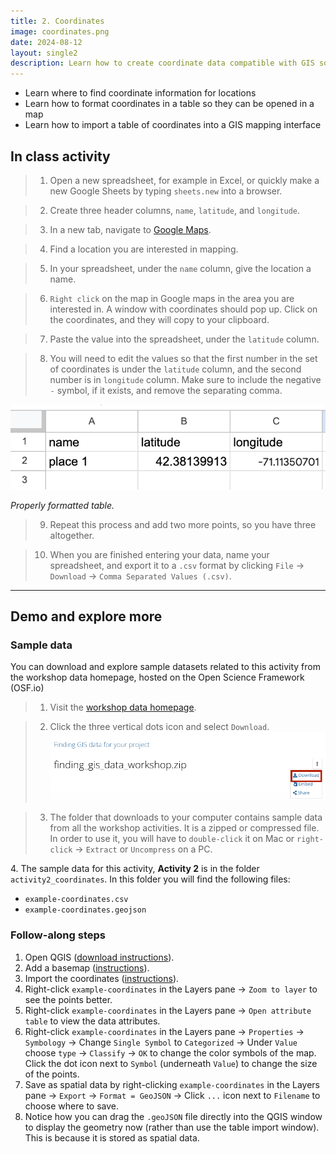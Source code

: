 ```yaml
---
title: 2. Coordinates
image: coordinates.png
date: 2024-08-12
layout: single2
description: Learn how to create coordinate data compatible with GIS software.
---
```


- Learn where to find coordinate information for locations
- Learn how to format coordinates in a table so they can be opened in a map
- Learn how to import a table of coordinates into a GIS mapping interface

## In class activity

> 1. Open a new spreadsheet, for example in Excel, or quickly make a new Google Sheets by typing `sheets.new` into a browser. 

> 2. Create three header columns, `name`, `latitude`, and `longitude`. 

> 3. In a new tab, navigate to [Google Maps](https://www.google.com/maps/).

> 4. Find a location you are interested in mapping.

> 5. In your spreadsheet, under the `name` column, give the location a name. 

> 6. `Right click` on the map in Google maps in the area you are interested in. A window with coordinates should pop up. Click on the coordinates, and they will copy to your clipboard. 

> 7. Paste the value into the spreadsheet, under the `latitude` column.

> 8. You will need to edit the values so that the first number in the set of coordinates is under the `latitude` column, and the second number is in `longitude` column. Make sure to include the negative `-` symbol, if it exists, and remove the separating comma. 

<img src="table.png" style="width:100%; max-height:70em;" alt="table">

*Properly formatted table.*

> 9. Repeat this process and add two more points, so you have three altogether.

> 10. When you are finished entering your data, name your spreadsheet, and export it to a `.csv` format by clicking `File` → `Download` → `Comma Separated Values (.csv)`.

--- 

## Demo and explore more

### Sample data
You can download and explore sample datasets related to this activity from the workshop data homepage, hosted on the Open Science Framework (OSF.io)
> 1. Visit the [workshop data homepage](https://osf.io/exnyg). 

> 2. Click the three vertical dots icon and select `Download`.
![OSF data download page](../media/download.png)

> 3. The folder that downloads to your computer contains sample data from all the workshop activities. It is a zipped or compressed file. In order to use it, you will have to `double-click` it on Mac or `right-click` → `Extract` or `Uncompress` on a PC. 

<div class="alert-success">
<p>4. The sample data for this activity, <strong>Activity 2</strong> is in the folder <code>activity2_coordinates</code>. In this folder you will find the following files:
</p>
<ul>
<li><code>example-coordinates.csv</code></li>
<li><code>example-coordinates.geojson</code></li>
</ul>
</div>


### Follow-along steps

1. Open QGIS ([download instructions](https://mapping.share.library.harvard.edu/tutorials/census-data-primer/download-software/)).
2. Add a basemap ([instructions](https://mapping.share.library.harvard.edu/tutorials/qgis/add-basemap/)).
3. Import the coordinates ([instructions](https://mapping.share.library.harvard.edu/tutorials/qgis/add-spreadsheet/)).
4. Right-click `example-coordinates` in the Layers pane → `Zoom to layer` to see the points better.
5. Right-click `example-coordinates` in the Layers pane → `Open attribute table` to view the data attributes.
6. Right-click `example-coordinates` in the Layers pane → `Properties` → `Symbology` → Change `Single Symbol` to `Categorized` → Under `Value` choose `type` → `Classify` → `OK` to change the color symbols of the map. Click the dot icon next to `Symbol` (underneath `Value`) to change the size of the points.
7. Save as spatial data by right-clicking `example-coordinates` in the Layers pane → `Export` → `Format = GeoJSON` → Click `...` icon next to `Filename` to choose where to save.
8. Notice how you can drag the `.geoJSON` file directly into the QGIS window to display the geometry now (rather than use the table import window). This is because it is stored as spatial data.

